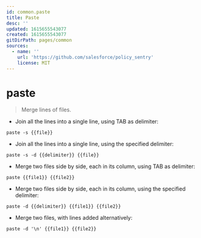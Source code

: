 ```yaml
---
id: common.paste
title: Paste
desc: ''
updated: 1615655543077
created: 1615655543077
gitDirPath: pages/common
sources:
  - name: ''
    url: 'https://github.com/salesforce/policy_sentry'
    license: MIT
---
```

# paste

> Merge lines of files.

- Join all the lines into a single line, using TAB as delimiter:

`paste -s {{file}}`

- Join all the lines into a single line, using the specified delimiter:

`paste -s -d {{delimiter}} {{file}}`

- Merge two files side by side, each in its column, using TAB as delimiter:

`paste {{file1}} {{file2}}`

- Merge two files side by side, each in its column, using the specified delimiter:

`paste -d {{delimiter}} {{file1}} {{file2}}`

- Merge two files, with lines added alternatively:

`paste -d '\n' {{file1}} {{file2}}`

